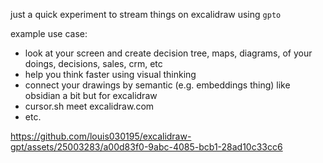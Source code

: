 

just a quick experiment to stream things on excalidraw using `gpto` 

example use case:
- look at your screen and create decision tree, maps, diagrams, of your doings, decisions, sales, crm, etc
- help you think faster using visual thinking
- connect your drawings by semantic (e.g. embeddings thing) like obsidian a bit but for excalidraw
- cursor.sh meet excalidraw.com
- etc.


https://github.com/louis030195/excalidraw-gpt/assets/25003283/a00d83f0-9abc-4085-bcb1-28ad10c33cc6


